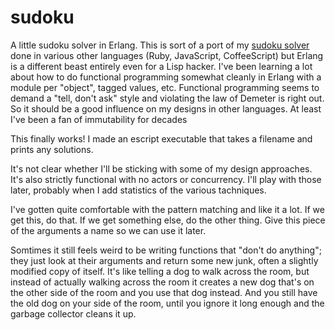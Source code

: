 sudoku
======

A little sudoku solver in Erlang.  This is sort of a port of my
[sudoku solver](https://github.com/tommay/sudoku) done in various
other languages (Ruby, JavaScript, CoffeeScript) but Erlang is a
different beast entirely even for a Lisp hacker.  I've been learning a
lot about how to do functional programming somewhat cleanly in Erlang
with a module per "object", tagged values, etc.  Functional
programming seems to demand a "tell, don't ask" style and violating
the law of Demeter is right out.  So it should be a good influence on
my designs in other languages.  At least I've been a fan of
immutability for decades

This finally works!  I made an escript executable that takes a filename
and prints any solutions.

It's not clear whether I'll be sticking with some of my design
approaches.  It's also strictly functional with no actors or
concurrency.  I'll play with those later, probably when I add
statistics of the various tachniques.

I've gotten quite comfortable with the pattern matching and like it a
lot.  If we get this, do that.  If we get something else, do the other
thing.  Give this piece of the arguments a name so we can use it
later.

Somtimes it still feels weird to be writing functions that "don't do
anything"; they just look at their arguments and return some new junk,
often a slightly modified copy of itself.  It's like telling a dog to
walk across the room, but instead of actually walking across the room
it creates a new dog that's on the other side of the room and you use
that dog instead.  And you still have the old dog on your side of the
room, until you ignore it long enough and the garbage collector cleans
it up.
